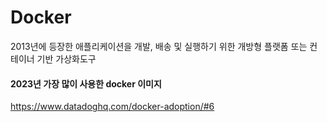 # Docker
2013년에 등장한 애플리케이션을 개발, 배송 및 실행하기 위한 개방형 플랫폼 또는 컨테이너 기반 가상화도구

#### 2023년 가장 많이 사용한 docker 이미지
https://www.datadoghq.com/docker-adoption/#6